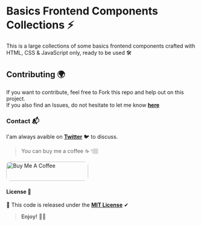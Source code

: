# Basics Frontend Components Collections ⚡

This is a large collections of some basics frontend components crafted with HTML, CSS & JavaScript only, ready to be used 🛠

## Contributing 🌍

If you want to contribute, feel free to Fork this repo and help out on this project.  
If you also find an Issues, do not hesitate to let me know **[here](https://github.com/daoodaba975/basics-frontend-components-collections/issues)**

### Contact 📬

I'am always avaible on **[Twitter](https://twitter.com/daoodaba975)** 🐦 to discuss.

> You can buy me a coffee ☕ 👇🏽

<a href="https://www.buymeacoffee.com/daoodaba975" target="_blank"><img src="https://cdn.buymeacoffee.com/buttons/lato-orange.png" alt="Buy Me A Coffee" style="height: 51px !important;width: 217px !important; border-radius: 10px;" ></a>

#### License 🎫

📌 This code is released under the **[MIT License](LICENSE)** ✔

> **Enjoy!** 🙏🏾
